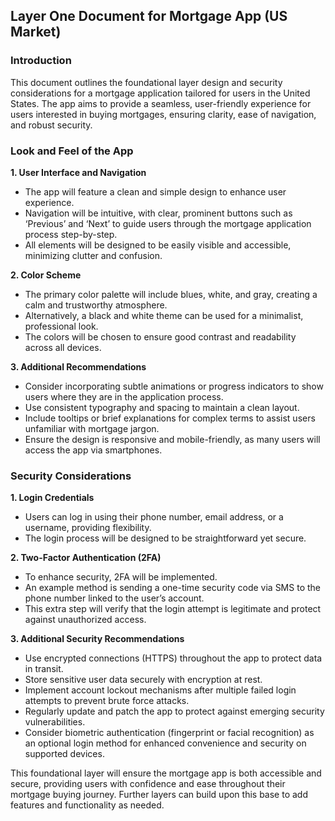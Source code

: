 ## Layer One Document for Mortgage App (US Market)

### Introduction

This document outlines the foundational layer design and security considerations for a mortgage application tailored for users in the United States. The app aims to provide a seamless, user-friendly experience for users interested in buying mortgages, ensuring clarity, ease of navigation, and robust security.

### Look and Feel of the App

**1. User Interface and Navigation**

- The app will feature a clean and simple design to enhance user experience.
- Navigation will be intuitive, with clear, prominent buttons such as ‘Previous’ and ‘Next’ to guide users through the mortgage application process step-by-step.
- All elements will be designed to be easily visible and accessible, minimizing clutter and confusion.

**2. Color Scheme**

- The primary color palette will include blues, white, and gray, creating a calm and trustworthy atmosphere.
- Alternatively, a black and white theme can be used for a minimalist, professional look.
- The colors will be chosen to ensure good contrast and readability across all devices.

**3. Additional Recommendations**

- Consider incorporating subtle animations or progress indicators to show users where they are in the application process.
- Use consistent typography and spacing to maintain a clean layout.
- Include tooltips or brief explanations for complex terms to assist users unfamiliar with mortgage jargon.
- Ensure the design is responsive and mobile-friendly, as many users will access the app via smartphones.


### Security Considerations

**1. Login Credentials**

- Users can log in using their phone number, email address, or a username, providing flexibility.
- The login process will be designed to be straightforward yet secure.

**2. Two-Factor Authentication (2FA)**

- To enhance security, 2FA will be implemented.
- An example method is sending a one-time security code via SMS to the phone number linked to the user’s account.
- This extra step will verify that the login attempt is legitimate and protect against unauthorized access.

**3. Additional Security Recommendations**

- Use encrypted connections (HTTPS) throughout the app to protect data in transit.
- Store sensitive user data securely with encryption at rest.
- Implement account lockout mechanisms after multiple failed login attempts to prevent brute force attacks.
- Regularly update and patch the app to protect against emerging security vulnerabilities.
- Consider biometric authentication (fingerprint or facial recognition) as an optional login method for enhanced convenience and security on supported devices.

This foundational layer will ensure the mortgage app is both accessible and secure, providing users with confidence and ease throughout their mortgage buying journey. Further layers can build upon this base to add features and functionality as needed.

